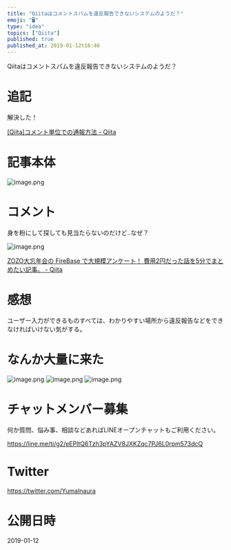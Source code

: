 ```yaml
---
title: "Qiitaはコメントスパムを違反報告できないシステムのようだ？"
emoji: "🖥"
type: "idea"
topics: ["Qiita"]
published: true
published_at: 2019-01-12t16:46
---
```


Qiitaはコメントスパムを違反報告できないシステムのようだ？

# 追記

解決した！

[[Qiita]コメント単位での通報方法 - Qiita](https://qiita.com/tommy_aka_jps/items/7c3ef5efada5d51ac626)

# 記事本体

![image.png](https://qiita-image-store.s3.amazonaws.com/0/89618/cea30ae8-bd09-d0cd-ecb5-f31929b91e8b.png)


# コメント

身を粉にして探しても見当たらないのだけど‥なぜ？


![image.png](https://qiita-image-store.s3.amazonaws.com/0/89618/7db7bbee-0335-2a02-2751-d88a31d01560.png)



[ZOZO大忘年会の FireBase で大規模アンケート！ 費用2円だった話を5分でまとめたい記事。 - Qiita](https://qiita.com/YumaInaura/items/a2d23bbb0b5db9b91a2f#comment-6ea61bc0c034a5169f1c)

# 感想

ユーザー入力ができるものすべては、わかりやすい場所から違反報告などをできなければいけない気がする。

# なんか大量に来た

![image.png](https://qiita-image-store.s3.amazonaws.com/0/89618/95199ad0-26b4-e0b3-a342-9a7fbed70c49.png)
![image.png](https://qiita-image-store.s3.amazonaws.com/0/89618/60ac8814-b145-8830-56eb-999b846318b3.png)
![image.png](https://qiita-image-store.s3.amazonaws.com/0/89618/dad66a1c-fa6b-167e-2981-d34e66b5de34.png)









<!-- Update From Qiita API -->

# チャットメンバー募集


何か質問、悩み事、相談などあればLINEオープンチャットもご利用ください。

https://line.me/ti/g2/eEPltQ6Tzh3pYAZV8JXKZqc7PJ6L0rpm573dcQ





# Twitter


https://twitter.com/YumaInaura


<!-- Update From Qiita API -->



# 公開日時

2019-01-12
